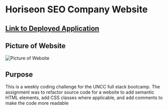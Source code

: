 # Horiseon SEO Company Website

## [Link to Deployed Application](https://ckester99.github.io/Module-1-Challenge/index.html)

## Picture of Website
![Picture of Website](./readme-img.jpg)

## Purpose
This is a weekly coding challenge for the UNCC full stack bootcamp. The assignment was to refactor source code for a website to add
semantic HTML elements, add CSS classes where applicable, and add comments to make the code more readable
